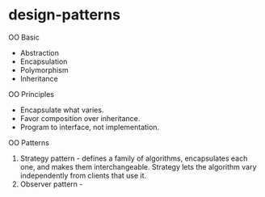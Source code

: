 # design-patterns

OO Basic

- Abstraction
- Encapsulation
- Polymorphism
- Inheritance

OO Principles

- Encapsulate what varies.
- Favor composition over inheritance.
- Program to interface, not implementation.

OO Patterns

1. Strategy pattern - defines a family of algorithms, encapsulates each one, and makes them interchangeable. Strategy lets the algorithm vary independently from clients that use it.
2. Observer pattern - 

